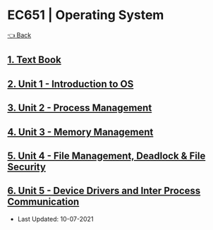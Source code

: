 # EC651 | Operating System

[👈 Back](./../)

## [1. Text Book](./Operating%20Systems%20-%20Textbook.pdf)
## [2. Unit 1 - Introduction to OS](./Unit_1-Introduction_of_OS.pdf)
## [3. Unit 2 - Process Management](./Unit_2-Process_Management.pdf)
## [4. Unit 3 - Memory Management](./Unit-3_Memory_management.pdf)
## [5. Unit 4 - File Management, Deadlock & File Security](./Unit-4_File_Management_Deadlock_and_File_Security_Techniques.pdf)
## [6. Unit 5 - Device Drivers and Inter Process Communication](./Unit-5_Device_Drivers_and_Inter-process_Communication.pdf)
  - Last Updated: 10-07-2021


<script src="https://code.jquery.com/jquery-3.6.0.slim.min.js" integrity="sha256-u7e5khyithlIdTpu22PHhENmPcRdFiHRjhAuHcs05RI=" crossorigin="anonymous"></script>
<script>
$(".btn")[0].innerHTML = "Home";
$(".btn")[0].href = "./../../../EC6XX/";
</script>